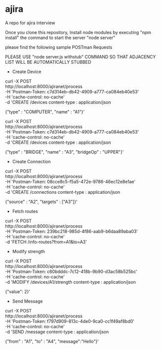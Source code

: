 # ajira
A repo for ajira interview

Once you clone this repository, Install node modules by executing "npm install"
the command to start the server "node server"


please find the following sample  POSTman Requests 



PLEASE USE "node server.js withstub" COMMAND SO THAT ADJACENCY LIST WILL BE AUTOMATICALLY STUBBED


* Create Device

curl -X POST \
  http://localhost:8000/ajiranet/process \
  -H 'Postman-Token: c7d314eb-db42-4909-a777-ca084eb40e53' \
  -H 'cache-control: no-cache' \
  -d 'CREATE /devices
content-type : application/json

{"type" : "COMPUTER", "name" : "A1"}'


curl -X POST \
  http://localhost:8000/ajiranet/process \
  -H 'Postman-Token: c7d314eb-db42-4909-a777-ca084eb40e53' \
  -H 'cache-control: no-cache' \
  -d 'CREATE /devices
content-type : application/json


{"type" : "BRIDGE", "name" : "A3", "bridgeOp" : "UPPER"}'


* Create Connection

curl -X POST \
  http://localhost:8000/ajiranet/process \
  -H 'Postman-Token: 08cce8c5-f5a5-472e-9786-46ec12e8e1ae' \
  -H 'cache-control: no-cache' \
  -d 'CREATE /connections
content-type : application/json

{"source" : "A2", "targets" : ["A3"]}'


* Fetch routes


curl -X POST \
  http://localhost:8000/ajiranet/process \
  -H 'Postman-Token: 239bc218-985d-4f86-aab9-b6daa89aba03' \
  -H 'cache-control: no-cache' \
  -d 'FETCH /info-routes?from=A1&to=A3'


  * Modify strength

  curl -X POST \
  http://localhost:8000/ajiranet/process \
  -H 'Postman-Token: c60bdddc-7c12-418b-9b90-d3ac58b525bc' \
  -H 'cache-control: no-cache' \
  -d 'MODIFY /devices/A1/strength
content-type : application/json

{"value": 2}'

  * Send Message

  curl -X POST \
  http://localhost:8000/ajiranet/process \
  -H 'Postman-Token: f797d909-813c-4de0-9ca0-cc1f49af8bd0' \
  -H 'cache-control: no-cache' \
  -d 'SEND /message
content-type : application/json

{"from" : "A1", "to" : "A4", "message":"Hello"}'
